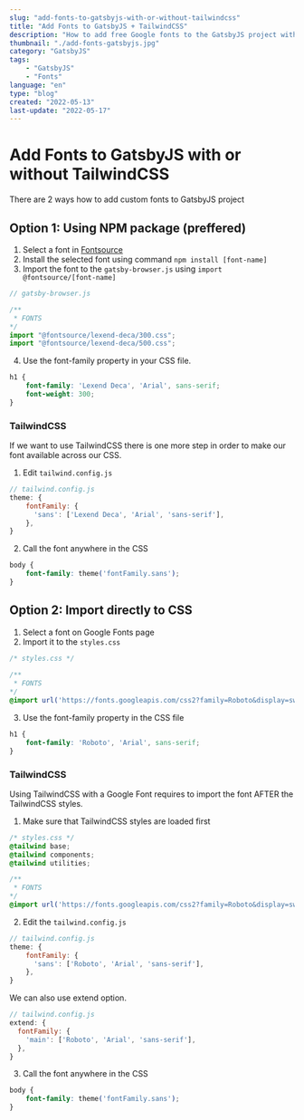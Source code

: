 ```yaml
---
slug: "add-fonts-to-gatsbyjs-with-or-without-tailwindcss"
title: "Add Fonts to GatsbyJS + TailwindCSS"
description: "How to add free Google fonts to the GatsbyJS project with or without the famous TailwindCSS"
thumbnail: "./add-fonts-gatsbyjs.jpg"
category: "GatsbyJS"
tags: 
    - "GatsbyJS"
    - "Fonts"
language: "en"
type: "blog"
created: "2022-05-13"
last-update: "2022-05-17"
---
```


# Add Fonts to GatsbyJS with or without TailwindCSS

There are 2 ways how to add custom fonts to GatsbyJS project

## Option 1: Using NPM package (preffered)
1. Select a font in [Fontsource](https://fontsource.org/)
2. Install the selected font using command `npm install [font-name]`
3. Import the font to the `gatsby-browser.js` using `import @fontsource/[font-name]`

```javascript
// gatsby-browser.js

/** 
 * FONTS
*/
import "@fontsource/lexend-deca/300.css";
import "@fontsource/lexend-deca/500.css";
```

4. Use the font-family property in your CSS file.

```css
h1 {
	font-family: 'Lexend Deca', 'Arial', sans-serif;
	font-weight: 300;
}
```
### TailwindCSS
If we want to use TailwindCSS there is one more step in order to make our font available across our CSS.

1. Edit `tailwind.config.js`

```javascript
// tailwind.config.js
theme: {
    fontFamily: {
      'sans': ['Lexend Deca', 'Arial', 'sans-serif'],
    },
}
```

2. Call the font anywhere in the CSS

```css
body {
    font-family: theme('fontFamily.sans');
}
```

## Option 2: Import directly to CSS

1. Select a font on Google Fonts page
2. Import it to the `styles.css`

```css
/* styles.css */
	
/** 
 * FONTS
*/
@import url('https://fonts.googleapis.com/css2?family=Roboto&display=swap');
```

3. Use the font-family property in the CSS file

```css
h1 {
	font-family: 'Roboto', 'Arial', sans-serif;
}
```

### TailwindCSS
Using TailwindCSS with a Google Font requires to import the font AFTER the TailwindCSS styles.

1. Make sure that TailwindCSS styles are loaded first

```css
/* styles.css */
@tailwind base;
@tailwind components;
@tailwind utilities;

/** 
 * FONTS
*/
@import url('https://fonts.googleapis.com/css2?family=Roboto&display=swap');
```

2. Edit the `tailwind.config.js`

```javascript
// tailwind.config.js
theme: {
    fontFamily: {
      'sans': ['Roboto', 'Arial', 'sans-serif'],
    },
}
```

We can also use extend option.

```javascript
// tailwind.config.js
extend: {
  fontFamily: {
	'main': ['Roboto', 'Arial', 'sans-serif'],
  },
}
```

3. Call the font anywhere in the CSS

```css
body {
    font-family: theme('fontFamily.sans');
}
```


